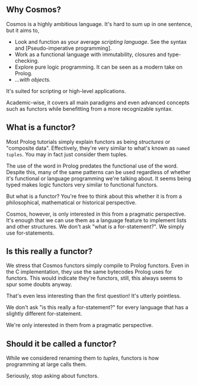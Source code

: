 
Why Cosmos?
---

Cosmos is a highly ambitious language. It's hard to sum up in one sentence, but it aims to,

- Look and function as your average _scripting language_. See the syntax and [Pseudo-imperative programming].
- Work as a functional language with immutability, closures and type-checking.
- Explore pure logic programming. It can be seen as a modern take on Prolog.
- _...with objects._

It's suited for scripting or high-level applications.

Academic-wise, it covers all main paradigms and even advanced concepts such as functors while benefitting from a more recognizable syntax.

What is a functor?
----

Most Prolog tutorials simply explain functors as being _structures_ or "composite data". Effectively, they're very similar to what's known as `named tuples`. You may in fact just consider them tuples.

The use of the word in Prolog predates the functional use of the word. Despite this, many of the same patterns can be used regardless of whether it's functional or language programming we're talking about. It seems being typed makes logic functors very similar to functional functors.

But what is a functor? You're free to think about this whether it is from a philosophical, mathematical or historical perspective.

Cosmos, however, is only interested in this from a pragmatic perspective. It's enough that we can use them as a language feature to implement lists and other structures. We don't ask "what is a for-statement?". We simply use for-statements.

Is this really a functor?
---

We stress that Cosmos functors simply compile to Prolog functors. Even in the C implementation, they use the same bytecodes Prolog uses for functors. This would indicate they're functors, still, this always seems to spur some doubts anyway.

That's even less interesting than the first question! It's utterly pointless.

We don't ask "is this really a for-statement?" for every language that has a slightly different for-statement.

We're only interested in them from a pragmatic perspective.

Should it be called a functor?
----

While we considered renaming them to _tuples_, functors is how programming at large calls them.

Seriously, stop asking about functors.
